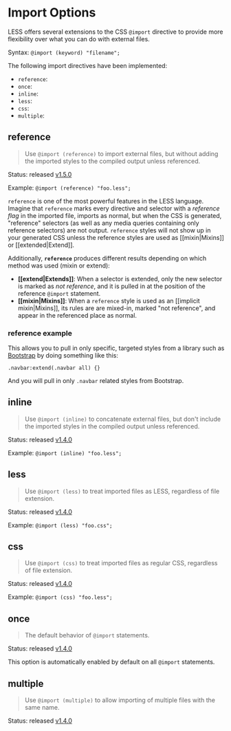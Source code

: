 # Import Options

LESS offers several extensions to the CSS `@import` directive to provide more flexibility over what you can do with external files.

Syntax: `@import (keyword) "filename";`

The following import directives have been implemented:

* `reference`:
* `once`:
* `inline`:
* `less`:
* `css`:
* `multiple`:

## reference

> Use `@import (reference)` to import external files, but without adding the imported styles to the compiled output unless referenced.

Status: released [v1.5.0](https://github.com/cloudhead/less.js/blob/master/CHANGELOG.md)

Example: `@import (reference) "foo.less";`

`reference` is one of the most powerful features in the LESS language. Imagine that `reference` marks every directive and selector with a _reference flag_ in the imported file, imports as normal, but when the CSS is generated, "reference" selectors (as well as any media queries containing only reference selectors) are not output. `reference` styles will not show up in your generated CSS unless the reference styles are used as [[mixin|Mixins]] or [[extended|Extend]].

Additionally, **`reference`** produces different results depending on which method was used (mixin or extend):

* **[[extend|Extends]]**: When a selector is extended, only the new selector is marked as _not reference_, and it is pulled in at the position of the reference `@import` statement.
* **[[mixin|Mixins]]**: When a `reference` style is used as an [[implicit mixin|Mixins]], its rules are are mixed-in, marked "not reference", and appear in the referenced place as normal.

### reference example

This allows you to pull in only specific, targeted styles from a library such as [Bootstrap](https://github.com/twbs/bootstrap) by doing something like this:

```less
.navbar:extend(.navbar all) {}
```

And you will pull in only `.navbar` related styles from Bootstrap.


## inline

> Use `@import (inline)` to concatenate external files, but don't include the imported styles in the compiled output unless referenced.

Status: released [v1.4.0](https://github.com/cloudhead/less.js/blob/master/CHANGELOG.md)

Example: `@import (inline) "foo.less";`


## less

> Use `@import (less)` to treat imported files as LESS, regardless of file extension.

Status: released [v1.4.0](https://github.com/cloudhead/less.js/blob/master/CHANGELOG.md)

Example: `@import (less) "foo.css";`


## css

> Use `@import (css)` to treat imported files as regular CSS, regardless of file extension.

Status: released [v1.4.0](https://github.com/cloudhead/less.js/blob/master/CHANGELOG.md)

Example: `@import (css) "foo.less";`


## once

> The default behavior of `@import` statements.

Status: released [v1.4.0](https://github.com/cloudhead/less.js/blob/master/CHANGELOG.md)

This option is automatically enabled by default on all `@import` statements.


## multiple

> Use `@import (multiple)` to allow importing of multiple files with the same name.

Status: released [v1.4.0](https://github.com/cloudhead/less.js/blob/master/CHANGELOG.md)
